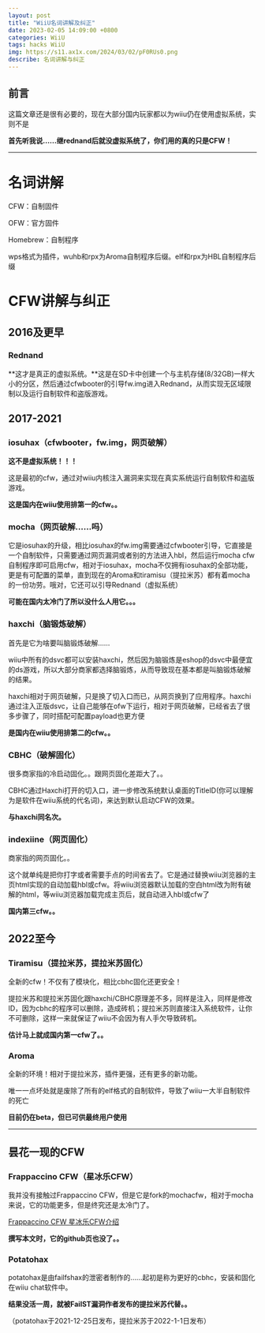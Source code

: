 ```yaml
---
layout: post
title: "WiiU名词讲解及纠正"
date: 2023-02-05 14:09:00 +0800
categories: WiiU
tags: hacks WiiU
img: https://s11.ax1x.com/2024/03/02/pF0RUs0.png
describe: 名词讲解与纠正
---
```


## 前言

这篇文章还是很有必要的，现在大部分国内玩家都以为wiiu仍在使用虚拟系统，实则不是

**首先听我说……继rednand后就没虚拟系统了，你们用的真的只是CFW！**

<hr />

# 名词讲解

CFW：自制固件

OFW：官方固件

Homebrew：自制程序

wps格式为插件，wuhb和rpx为Aroma自制程序后缀。elf和rpx为HBL自制程序后缀

# CFW讲解与纠正

## 2016及更早

### Rednand

**这才是真正的虚拟系统。**这是在SD卡中创建一个与主机存储(8/32GB)一样大小的分区，然后通过cfwbooter的引导fw.img进入Rednand，从而实现无区域限制以及运行自制软件和盗版游戏。

## 2017-2021

### iosuhax（cfwbooter，fw.img，网页破解）

**这不是虚拟系统！！！**

这是最初的cfw，通过对wiiu内核注入漏洞来实现在真实系统运行自制软件和盗版游戏。

**这是国内在wiiu使用排第一的cfw。。**

### mocha（网页破解……吗）

它是iosuhax的升级，相比iosuhax的fw.img需要通过cfwbooter引导，它直接是一个自制软件，只需要通过网页漏洞或者别的方法进入hbl，然后运行mocha cfw自制程序即可启用cfw，相对于iosuhax，mocha不仅拥有iosuhax的全部功能，更是有可配置的菜单，直到现在的Aroma和tiramisu（提拉米苏）都有着mocha的一份功劳。哦对，它还可以引导Rednand（虚拟系统）

**可能在国内太冷门了所以没什么人用它。。。**

### haxchi（脑锻炼破解）

首先是它为啥要叫脑锻炼破解……

wiiu中所有的dsvc都可以安装haxchi，然后因为脑锻炼是eshop的dsvc中最便宜的ds游戏，所以大部分商家都选择脑锻炼，从而导致现在基本都是叫脑锻炼破解的结果。

haxchi相对于网页破解，只是换了切入口而已，从网页换到了应用程序。haxchi通过注入正版dsvc，让自己能够在ofw下运行，相对于网页破解，已经省去了很多步骤了，同时搭配可配置payload也更方便

**是国内在wiiu使用排第二的cfw。。**

### CBHC（破解固化）

很多商家指的冷启动固化。。跟网页固化差距大了。。

CBHC通过Haxchi打开的切入口，进一步修改系统默认桌面的TitleID(你可以理解为是软件在wiiu系统的代名词)，来达到默认启动CFW的效果。

**与haxchi同名次。**

### indexiine（网页固化）

商家指的网页固化。。

这个就单纯是把你打字或者需要手点的时间省去了。它是通过替换wiiu浏览器的主页html实现的自动加载hbl或cfw。将wiiu浏览器默认加载的空白html改为附有破解的html，等wiiu浏览器加载完成主页后，就自动进入hbl或cfw了

**国内第三cfw。。**

## 2022至今

### Tiramisu（提拉米苏，提拉米苏固化）

全新的cfw！不仅有了模块化，相比cbhc固化还更安全！

提拉米苏和提拉米苏固化跟haxchi/CBHC原理差不多，同样是注入，同样是修改ID，因为cbhc的程序可以删除，造成砖机；提拉米苏则直接注入系统软件，让你不可删除，这样一来就保证了wiiu不会因为有人手欠导致砖机。

**估计马上就成国内第一cfw了。。**

### Aroma

全新的环境！相对于提拉米苏，插件更强，还有更多的新功能。

唯一一点坏处就是废除了所有的elf格式的自制软件，导致了wiiu一大半自制软件的死亡

**目前仍在beta，但已可供最终用户使用**

<hr />

## 昙花一现的CFW

### Frappaccino CFW（星冰乐CFW）

我并没有接触过Frappaccino CFW，但是它是fork的mochacfw，相对于mocha来说，它的功能更多，但是终究还是太冷门了。

[Frappaccino CFW 星冰乐CFW介绍](https://www.tekqart.com/forum.php?mod=viewthread&tid=74523&highlight=%E6%98%9F%E5%86%B0%E4%B9%90)

**撰写本文时，它的github页也没了。。**

### Potatohax

potatohax是由failfshax的泄密者制作的……起初是称为更好的cbhc，安装和固化在wiiu chat软件中。

**结果没活一周，就被FailST漏洞作者发布的提拉米苏代替。。**

（potatohax于2021-12-25日发布，提拉米苏于2022-1-1日发布）